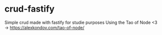 # crud-fastify
Simple crud made with fastify for studie purposes 
Using the Tao of Node <3 -> https://alexkondov.com/tao-of-node/
